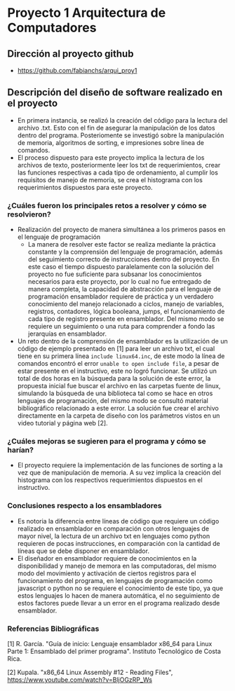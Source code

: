 # Proyecto 1 Arquitectura de Computadores

## Dirección al proyecto github
- https://github.com/fabianchs/arqui_proy1

## Descripción del diseño de software realizado en el proyecto

- En primera instancia, se realizó la creación del código para la lectura del archivo .txt. Esto con el fin de asegurar la manipulación de los datos dentro del programa. Posteriomente se investigó sobre la manipulación de memoria, algoritmos de sorting, e impresiones sobre línea de comandos.
- El proceso dispuesto para este proyecto implica la lectura de los archivos de texto, posteriormente leer los txt de requerimientos, crear las funciones respectivas a cada tipo de ordenamiento, al cumplir los requisitos de manejo de memoria, se crea el histograma con los requerimientos dispuestos para este proyecto.

### ¿Cuáles fueron los principales retos a resolver y cómo se resolvieron?

 - Realización del proyecto de manera simultánea a los primeros pasos en el lenguaje de programación
    - La manera de resolver este factor se realiza mediante la práctica constante y la comprensión del lenguaje de programación, además del seguimiento correcto de instrucciones dentro del proyecto. En este caso el tiempo dispuesto paralelamente con la solución del proyecto no fue suficiente para subsanar los conocimientos necesarios para este proyecto, por lo cual no fue entregado de manera completa, la capacidad de abstracción para el lenguaje de programación ensamblador requiere de práctica y un verdadero conocimiento del manejo relacionado a ciclos, manejo de variables, registros, contadores, lógica booleana, jumps, el funcionamiento de cada tipo de registro presente en ensamblador. Del mismo modo se requiere un seguimiento o una ruta para comprender a fondo las jerarquías en ensamblador.
- Un reto dentro de la comprensión de ensamblador es la utilización de un código de ejemplo presentado en [1] para leer un archivo txt, el cual tiene en su primera línea `include linux64.inc`, de este modo la línea de comandos encontró el error `unable to open include file`, a pesar de estar presente en el instructivo, este no logró funcionar. Se utilizó un total de dos horas en la búsqueda para la solución de este error, la propuesta inicial fue buscar el archivo en las carpetas fuente de linux,  simulando la búsqueda de una biblioteca tal como se hace en otros lenguajes de programación, del mismo modo se consultó material bibliográfico relacionado a este error. La solución fue crear el archivo directamente en la carpeta de diseño con los parámetros vistos en un video tutorial y página web [2].

### ¿Cuáles mejoras se sugieren para el programa y cómo se harían?
 - El proyecto requiere la implementación de las funciones de sorting a la vez que de manipulación de memoria. A su vez implica la creación del histograma con los respectivos requerimientos dispuestos en el instructivo.

### Conclusiones respecto a los ensambladores

- Es notoria la diferencia entre líneas de código que requiere un código realizado en ensamblador en comparación con otros lenguajes de mayor nivel, la lectura de un archivo txt en lenguajes como python requieren de pocas instrucciones, en comparación con la cantidad de líneas que se debe disponer en ensamblador.
- El diseñador en ensamblador requiere de conocimientos en la disponibilidad y manejo de memora en las computadoras, del mismo modo del movimiento y activación de ciertos registros para el funcionamiento del programa, en lenguajes de programación como javascript o python no se requiere el conocimiento de este tipo, ya que estos lenguajes lo hacen de manera automática, el no seguimiento de estos factores puede llevar a un error en el programa realizado desde ensamblador.

### Referencias Bibliográficas

[1] R. García. "Guía de inicio: Lenguaje ensamblador x86_64 para Linux Parte 1: Ensamblado del primer programa". Instituto Tecnológico de Costa Rica.

[2] Kupala. "x86_64 Linux Assembly #12 - Reading Files", https://www.youtube.com/watch?v=BljOGzRP_Ws  
